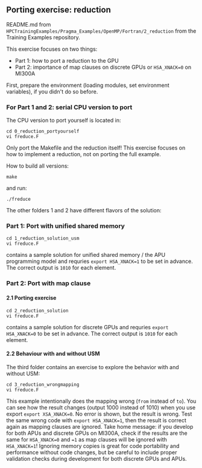 
## Porting exercise: reduction

README.md from `HPCTrainingExamples/Pragma_Examples/OpenMP/Fortran/2_reduction` from the Training Examples repository.

This exercise focuses on two things:
- Part 1: how to port a reduction to the GPU
- Part 2: importance of map clauses on discrete GPUs or ```HSA_XNACK=0``` on MI300A
  
First, prepare the environment (loading modules, set environment variables), if you didn't do so before.

### For Part 1 and 2: serial CPU version to port
The CPU version to port yourself is located in:
```
cd 0_reduction_portyourself
vi freduce.F
```
Only port the Makefile and the reduction itself! This exercise focuses on how to implement a reduction, not on porting the full example.

How to build all versions:
```
make
```
and run:
```
./freduce
```
The other folders 1 and 2 have different flavors of the solution:

### Part 1: Port with unified shared memory
```
cd 1_reduction_solution_usm
vi freduce.F
```
contains a sample solution for unified shared memory / the APU programming model and requries ```export HSA_XNACK=1``` to be set in advance.
The correct output is `1010` for each element.

### Part 2: Port with map clause
#### 2.1 Porting exercise
```
cd 2_reduction_solution
vi freduce.F
```
contains a sample solution for discrete GPUs and requries ```export HSA_XNACK=0``` to be set in advance.
The correct output is `1010` for each element.

#### 2.2 Behaviour with and without USM
The third folder contains an exercise to explore the behavior with and without USM:
```
cd 3_reduction_wrongmapping
vi freduce.F
```
This example intentionally does the mapping wrong (```from``` instead of ```to```). You can see how the result changes (output 1000 instead of 1010) when you use export ```export XSA_XNACK=0```. No error is shown, but the result is wrong. 
Test the same wrong code with ```export HSA_XNACK=1```, then the result is correct again as mapping clauses are ignored.
Take home message: if you develop for both APUs and discrete GPUs on MI300A, check if the results are the same for ```HSA_XNACK=0``` and ```=1``` as map clauses will be ignored with ```HSA_XNACK=1```! Ignoring memory copies is great for code portability and performance without code changes, but be careful to include proper validation checks during development for both discrete GPUs and APUs.
